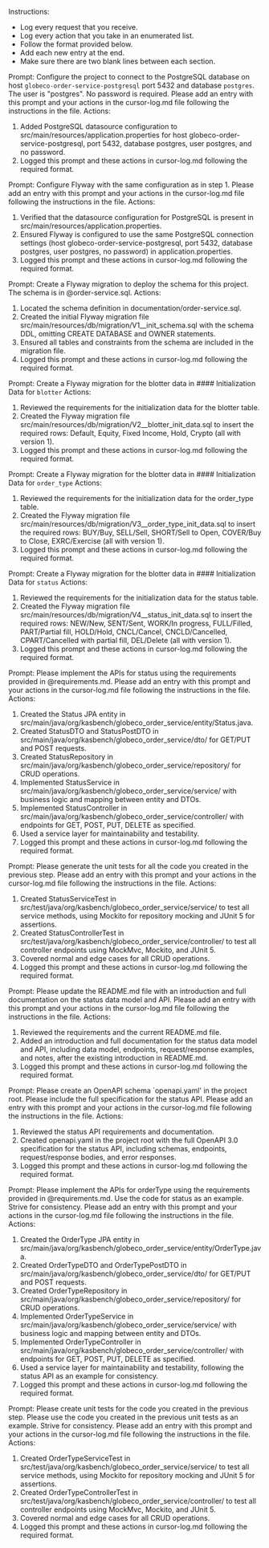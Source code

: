 Instructions:
- Log every request that you receive.
- Log every action that you take in an enumerated list.
- Follow the format provided below.  
- Add each new entry at the end.
- Make sure there are two blank lines between each section.


Prompt: Configure the project to connect to the PostgreSQL database on host `globeco-order-service-postgresql`  port 5432 and database `postgres`.  The user is  "postgres".  No password is required. Please add an entry with this prompt and your actions in the cursor-log.md  file following the instructions in the file.
Actions:
1. Added PostgreSQL datasource configuration to src/main/resources/application.properties for host globeco-order-service-postgresql, port 5432, database postgres, user postgres, and no password.
2. Logged this prompt and these actions in cursor-log.md following the required format.


Prompt: Configure Flyway with the same configuration as in step 1.  Please add an entry with this prompt and your actions in the cursor-log.md  file following the instructions in the file.
Actions:
1. Verified that the datasource configuration for PostgreSQL is present in src/main/resources/application.properties.
2. Ensured Flyway is configured to use the same PostgreSQL connection settings (host globeco-order-service-postgresql, port 5432, database postgres, user postgres, no password) in application.properties.
3. Logged this prompt and these actions in cursor-log.md following the required format.


Prompt: Create a Flyway migration to deploy the schema for this project. The schema is in @order-service.sql.
Actions:
1. Located the schema definition in documentation/order-service.sql.
2. Created the initial Flyway migration file src/main/resources/db/migration/V1__init_schema.sql with the schema DDL, omitting CREATE DATABASE and OWNER statements.
3. Ensured all tables and constraints from the schema are included in the migration file.
4. Logged this prompt and these actions in cursor-log.md following the required format.


Prompt: Create a Flyway migration for the blotter data in #### Initialization Data for `blotter`
Actions:
1. Reviewed the requirements for the initialization data for the blotter table.
2. Created the Flyway migration file src/main/resources/db/migration/V2__blotter_init_data.sql to insert the required rows: Default, Equity, Fixed Income, Hold, Crypto (all with version 1).
3. Logged this prompt and these actions in cursor-log.md following the required format.


Prompt: Create a Flyway migration for the blotter data in #### Initialization Data for `order_type`
Actions:
1. Reviewed the requirements for the initialization data for the order_type table.
2. Created the Flyway migration file src/main/resources/db/migration/V3__order_type_init_data.sql to insert the required rows: BUY/Buy, SELL/Sell, SHORT/Sell to Open, COVER/Buy to Close, EXRC/Exercise (all with version 1).
3. Logged this prompt and these actions in cursor-log.md following the required format.


Prompt: Create a Flyway migration for the blotter data in #### Initialization Data for `status`
Actions:
1. Reviewed the requirements for the initialization data for the status table.
2. Created the Flyway migration file src/main/resources/db/migration/V4__status_init_data.sql to insert the required rows: NEW/New, SENT/Sent, WORK/In progress, FULL/Filled, PART/Partial fill, HOLD/Hold, CNCL/Cancel, CNCLD/Cancelled, CPART/Cancelled with partial fill, DEL/Delete (all with version 1).
3. Logged this prompt and these actions in cursor-log.md following the required format.


Prompt: Please implement the APIs for status using the requirements provided in @requirements.md. Please add an entry with this prompt and your actions in the cursor-log.md file following the instructions in the file.
Actions:
1. Created the Status JPA entity in src/main/java/org/kasbench/globeco_order_service/entity/Status.java.
2. Created StatusDTO and StatusPostDTO in src/main/java/org/kasbench/globeco_order_service/dto/ for GET/PUT and POST requests.
3. Created StatusRepository in src/main/java/org/kasbench/globeco_order_service/repository/ for CRUD operations.
4. Implemented StatusService in src/main/java/org/kasbench/globeco_order_service/service/ with business logic and mapping between entity and DTOs.
5. Implemented StatusController in src/main/java/org/kasbench/globeco_order_service/controller/ with endpoints for GET, POST, PUT, DELETE as specified.
6. Used a service layer for maintainability and testability.
7. Logged this prompt and these actions in cursor-log.md following the required format.


Prompt: Please generate the unit tests for all the code you created in the previous step. Please add an entry with this prompt and your actions in the cursor-log.md file following the instructions in the file.
Actions:
1. Created StatusServiceTest in src/test/java/org/kasbench/globeco_order_service/service/ to test all service methods, using Mockito for repository mocking and JUnit 5 for assertions.
2. Created StatusControllerTest in src/test/java/org/kasbench/globeco_order_service/controller/ to test all controller endpoints using MockMvc, Mockito, and JUnit 5.
3. Covered normal and edge cases for all CRUD operations.
4. Logged this prompt and these actions in cursor-log.md following the required format.


Prompt: Please update the README.md file with an introduction and full documentation on the status data model and API. Please add an entry with this prompt and your actions in the cursor-log.md file following the instructions in the file.
Actions:
1. Reviewed the requirements and the current README.md file.
2. Added an introduction and full documentation for the status data model and API, including data model, endpoints, request/response examples, and notes, after the existing introduction in README.md.
3. Logged this prompt and these actions in cursor-log.md following the required format.


Prompt: Please create an OpenAPI schema `openapi.yaml' in the project root. Please include the full specification for the status API. Please add an entry with this prompt and your actions in the cursor-log.md file following the instructions in the file.
Actions:
1. Reviewed the status API requirements and documentation.
2. Created openapi.yaml in the project root with the full OpenAPI 3.0 specification for the status API, including schemas, endpoints, request/response bodies, and error responses.
3. Logged this prompt and these actions in cursor-log.md following the required format.


Prompt: Please implement the APIs for orderType using the requirements provided in @requirements.md. Use the code for status as an example. Strive for consistency. Please add an entry with this prompt and your actions in the cursor-log.md file following the instructions in the file.
Actions:
1. Created the OrderType JPA entity in src/main/java/org/kasbench/globeco_order_service/entity/OrderType.java.
2. Created OrderTypeDTO and OrderTypePostDTO in src/main/java/org/kasbench/globeco_order_service/dto/ for GET/PUT and POST requests.
3. Created OrderTypeRepository in src/main/java/org/kasbench/globeco_order_service/repository/ for CRUD operations.
4. Implemented OrderTypeService in src/main/java/org/kasbench/globeco_order_service/service/ with business logic and mapping between entity and DTOs.
5. Implemented OrderTypeController in src/main/java/org/kasbench/globeco_order_service/controller/ with endpoints for GET, POST, PUT, DELETE as specified.
6. Used a service layer for maintainability and testability, following the status API as an example for consistency.
7. Logged this prompt and these actions in cursor-log.md following the required format.


Prompt: Please create unit tests for the code you created in the previous step. Please use the code you created in the previous unit tests as an example. Strive for consistency. Please add an entry with this prompt and your actions in the cursor-log.md file following the instructions in the file.
Actions:
1. Created OrderTypeServiceTest in src/test/java/org/kasbench/globeco_order_service/service/ to test all service methods, using Mockito for repository mocking and JUnit 5 for assertions.
2. Created OrderTypeControllerTest in src/test/java/org/kasbench/globeco_order_service/controller/ to test all controller endpoints using MockMvc, Mockito, and JUnit 5.
3. Covered normal and edge cases for all CRUD operations.
4. Logged this prompt and these actions in cursor-log.md following the required format.


